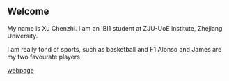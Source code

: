 ## Welcome 

My name is Xu Chenzhi. 
I am an IBI1 student at ZJU-UoE institute, Zhejiang University.

I am really fond of sports, such as basketball and F1
Alonso and James are my two favourate players

[webpage](https://c.zju.edu.cn/) 
